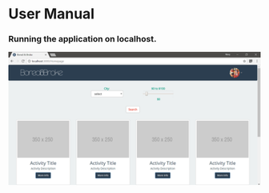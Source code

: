 # User Manual

### Running the application on localhost.
![application in the browser](https://raw.githubusercontent.com/joshsoriano/bored-and-broke/master/documents/user%20manual/app.png)
